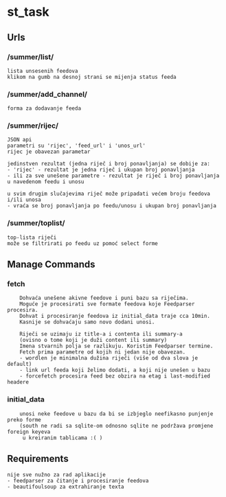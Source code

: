 st_task
=======
    
## Urls
    
### /summer/list/ 
    lista unsesenih feedova
    klikom na gumb na desnoj strani se mijenja status feeda

### /summer/add_channel/
    forma za dodavanje feeda

### /summer/rijec/
    JSON api
    parametri su 'rijec', 'feed_url' i 'unos_url'
    rijec je obavezan parametar

    jedinstven rezultat (jedna riječ i broj ponavljanja) se dobije za: 
    - 'rijec' - rezultat je jedna riječ i ukupan broj ponavljanja
    - ili za sve unešene parametre - rezultat je riječ i broj ponavljanja u navedenom feedu i unosu

    u svim drugim slučajevima riječ može pripadati većem broju feedova i/ili unosa
    - vraća se broj ponavljanja po feedu/unosu i ukupan broj ponavljanja

### /summer/toplist/
    top-lista riječi
    može se filtrirati po feedu uz pomoć select forme

## Manage Commands

### fetch 
        Dohvaća unešene akivne feedove i puni bazu sa riječima.
        Moguće je procesirati sve formate feedova koje Feedparser procesira. 
        Dohvat i procesiranje feedova iz initial_data traje cca 10min.
        Kasnije se dohvaćaju samo novo dodani unosi.

        Riječi se uzimaju iz title-a i contenta ili summary-a
        (ovisno o tome koji je duži content ili summary)
        Imena stvarnih polja se razlikuju. Koristim Feedparser termine.
        Fetch prima parametre od kojih ni jedan nije obavezan.
        - wordlen je minimalna dužina riječi (više od dva slova je default)
        - link url feeda koji želimo dodati, a koji nije unešen u bazu
        - forcefetch procesira feed bez obzira na etag i last-modified headere


### initial_data
        unosi neke feedove u bazu da bi se izbjeglo neefikasno punjenje preko forme
        (south ne radi sa sqlite-om odnosno sqlite ne podržava promjene foreign keyeva
         u kreiranim tablicama :( )
     

## Requirements
    nije sve nužno za rad aplikacije
    - feedparser za čitanje i procesiranje feedova
    - beautifoulsoup za extrahiranje texta
    

 
